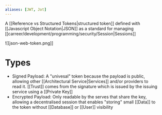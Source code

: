 ```yaml
---
aliases: [JWT, Jot]
---
```


A [[Reference vs Structured Tokens|structured token]] defined with [[Javascript Object Notation|JSON]] as a standard for managing [[carreer/development/programming/security/Session|Sessions]]

![[json-web-token.png]]

# Types

- Signed Payload: A "univesal" token because the payload is public, allowing other [[Architectural Service|Services]] and/or providers to read it. [[Trust]] comes from the signature which is issued by the issuing service using a [[Private Key]]
- Encrypted Payload: Only readable by the serves that share the key, allowing a decentralised session that enables "storing" small [[Data]] to the token without [[Database]] or [[User]] visibility
